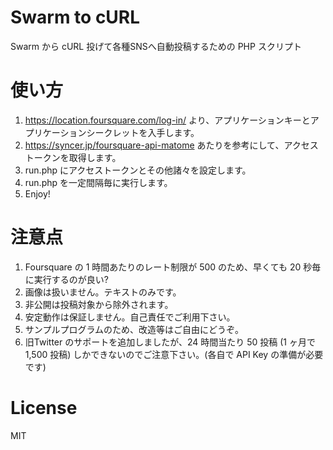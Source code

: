 # Swarm to cURL
Swarm から cURL 投げて各種SNSへ自動投稿するための PHP スクリプト

# 使い方
1. https://location.foursquare.com/log-in/ より、アプリケーションキーとアプリケーションシークレットを入手します。
1. https://syncer.jp/foursquare-api-matome あたりを参考にして、アクセストークンを取得します。
1. run.php にアクセストークンとその他諸々を設定します。
1. run.php を一定間隔毎に実行します。
1. Enjoy!

# 注意点
1. Foursquare の 1 時間あたりのレート制限が 500 のため、早くても 20 秒毎に実行するのが良い?
1. 画像は扱いません。テキストのみです。
1. 非公開は投稿対象から除外されます。
1. 安定動作は保証しません。自己責任でご利用下さい。
1. サンプルプログラムのため、改造等はご自由にどうぞ。
1. 旧Twitter のサポートを追加しましたが、24 時間当たり 50 投稿 (1 ヶ月で 1,500 投稿) しかできないのでご注意下さい。(各自で API Key の準備が必要です)

# License
MIT
